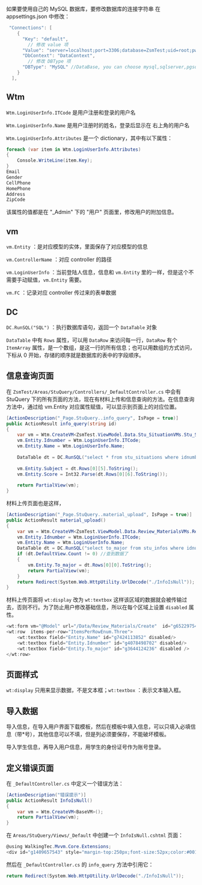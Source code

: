 如果要使用自己的 MySQL 数据库，要修改数据库的连接字符串
在 appsettings.json 中修改：

```java
 "Connections": [
    {
      "Key": "default",
        // 修改 value 项
      "Value": "server=localhost;port=3306;database=ZsmTest;uid=root;pwd=2002;",
      "DbContext": "DataContext",
        // 修改 DBType 项
      "DBType": "MySQL" //DataBase, you can choose mysql,sqlserver,pgsql,sqlite,oracle
    }
  ],
```

## Wtm

`Wtm.LoginUserInfo.ITCode` 是用户注册和登录的用户名

`Wtm.LoginUserInfo.Name` 是用户注册时的姓名，登录后显示在 右上角的用户名

`Wtm.LoginUserInfo.Attributes` 是一个 dictionary，其中有以下属性：

```c#
foreach (var item in Wtm.LoginUserInfo.Attributes)
{
    Console.WriteLine(item.Key);
}
Email
Gender
CellPhone
HomePhone
Address
ZipCode
```

该属性的值都是在 "\_Admin" 下的 "用户" 页面里，修改用户的附加信息。

## vm

`vm.Entity` ：是对应模型的实体，里面保存了对应模型的信息

`vm.ControllerName` ：对应 controller 的路径

`vm.LoginUserInfo` ：当前登陆人信息，信息和 `vm.Entity` 里的一样，但是这个不需要手动赋值，`vm.Entity` 需要。

`vm.FC` ：记录对应 controller 传过来的表单数据



## DC

`DC.RunSQL("SQL")` ：执行数据库语句，返回一个 `DataTable` 对象

`DataTable` 中有 `Rows` 属性，可以用 `DataRow` 来访问每一行，`DataRow` 有个 `ItemArray` 属性，是一个数组，是这一行的所有信息；也可以用数组的方式访问，下标从 0 开始，存储的顺序就是数据库的表中的字段顺序。



## 信息查询页面

在 `ZsmTest/Areas/StuQuery/Controllers/_DefaultController.cs` 中会有 StuQuery 下的所有页面的方法，现在有材料上传和信息查询的方法。在信息查询方法中，通过给 vm.Entity 对应属性赋值，可以显示到页面上的对应位置。

```c#
[ActionDescription("_Page.StuQuery..info_query", IsPage = true)]
public ActionResult info_query(string id)
{
    var vm = Wtm.CreateVM<ZsmTest.ViewModel.Data.Stu_SituationVMs.Stu_SituationVM>(id);
    vm.Entity.Idnumber = Wtm.LoginUserInfo.ITCode;
    vm.Entity.Name = Wtm.LoginUserInfo.Name;
    
    DataTable dt = DC.RunSQL("select * from stu_situations where idnumber = " + vm.Entity.Idnumber);
    
    vm.Entity.Subject = dt.Rows[0][5].ToString();
    vm.Entity.Score = Int32.Parse(dt.Rows[0][6].ToString());
    
    return PartialView(vm);
}
```

材料上传页面也是这样，

```C# 
[ActionDescription("_Page.StuQuery..material_upload", IsPage = true)]
public ActionResult material_upload()
{
    var vm = Wtm.CreateVM<ZsmTest.ViewModel.Data.Review_MaterialsVMs.Review_MaterialsVM>();
    vm.Entity.Idnumber = Wtm.LoginUserInfo.ITCode;
    vm.Entity.Name = Wtm.LoginUserInfo.Name;
    DataTable dt = DC.RunSQL("select to_major from stu_infos where idnumber = " + vm.Entity.Idnumber);
    if (dt.DefaultView.Count != 0) //查到数据了
    {
        vm.Entity.To_major = dt.Rows[0][0].ToString();
        return PartialView(vm);
    }
    return Redirect(System.Web.HttpUtility.UrlDecode("./InfoIsNull"));
}
```

材料上传页面将 `wt:display` 改为 `wt:textbox` 这样该区域的数据就会被传输过去，否则不行。为了防止用户修改基础信息，所以在每个区域上设置 `disabled` 属性。

```c#
<wt:form vm="@Model" url="/Data/Review_Materials/Create"  id="g6522975470">
<wt:row  items-per-row="ItemsPerRowEnum.Three">
    <wt:textbox field="Entity.Name" id="g7424113852" disabled/>
    <wt:textbox field="Entity.Idnumber" id="g4078498702" disabled/>
    <wt:textbox field="Entity.To_major" id="g3644124236" disabled />
</wt:row>
```





## 页面样式

`wt:display` 只用来显示数据，不是文本框；`wt:textbox` ：表示文本输入框。



## 导入数据

导入信息，在导入用户界面下载模板，然后在模板中填入信息，可以只填入必填信息（带\*号），其他信息可以不填，但是列必须要保存，不能破坏模板。

导入学生信息，再导入用户信息，用学生的身份证号作为账号登录。



## 定义错误页面

在 `_DefaultController.cs` 中定义一个错误方法：

```c#
[ActionDescription("错误提示")]
public ActionResult InfoIsNull()
{
    var vm = Wtm.CreateVM<BaseVM>();
    return PartialView(vm);
}
```

在 `Areas/StuQuery/Views/_Default` 中创建一个 `InfoIsNull.cshtml` 页面：

```csharp
@using WalkingTec.Mvvm.Core.Extensions;
<div id="g1409657543" style="margin-top:250px;font-size:52px;color:#0015FF;"> 请先填报申请人信息</div>
```

然后在 `_DefaultController.cs` 的 `info_query` 方法中引用它：

```c#
return Redirect(System.Web.HttpUtility.UrlDecode("./InfoIsNull"));
```






